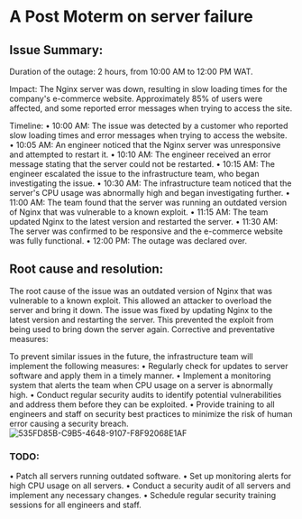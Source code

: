 

# A Post Moterm on server failure
## Issue Summary:
Duration of the outage: 2 hours, from 10:00 AM to 12:00 PM WAT.

Impact: The Nginx server was down, resulting in slow loading times for the company's e-commerce website. Approximately 85% of users were affected, and some reported error messages when trying to access the site.

Timeline:
• 10:00 AM: The issue was detected by a customer who reported slow loading times and error messages when trying to access the website. • 10:05 AM: An engineer noticed that the Nginx server was unresponsive and attempted to restart it. • 10:10 AM: The engineer received an error message stating that the server could not be restarted. • 10:15 AM: The engineer escalated the issue to the infrastructure team, who began investigating the issue. • 10:30 AM: The infrastructure team noticed that the server's CPU usage was abnormally high and began investigating further. • 11:00 AM: The team found that the server was running an outdated version of Nginx that was vulnerable to a known exploit. • 11:15 AM: The team updated Nginx to the latest version and restarted the server. • 11:30 AM: The server was confirmed to be responsive and the e-commerce website was fully functional. • 12:00 PM: The outage was declared over.

## Root cause and resolution:
The root cause of the issue was an outdated version of Nginx that was vulnerable to a known exploit. This allowed an attacker to overload the server and bring it down. The issue was fixed by updating Nginx to the latest version and restarting the server. This prevented the exploit from being used to bring down the server again. Corrective and preventative measures:

To prevent similar issues in the future, the infrastructure team will implement the following measures:
• Regularly check for updates to server software and apply them in a timely manner. • Implement a monitoring system that alerts the team when CPU usage on a server is abnormally high. • Conduct regular security audits to identify potential vulnerabilities and address them before they can be exploited. • Provide training to all engineers and staff on security best practices to minimize the risk of human error causing a security breach.![535FD85B-C9B5-4648-9107-F8F92068E1AF](https://github.com/atere21/alx-system_engineering-devops/assets/106532533/0690c644-a319-484f-9415-e8297085c884)


### TODO:
• Patch all servers running outdated software. • Set up monitoring alerts for high CPU usage on all servers. • Conduct a security audit of all servers and implement any necessary changes. • Schedule regular security training sessions for all engineers and staff.
